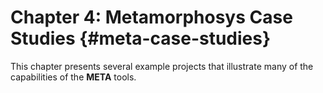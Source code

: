 Chapter 4: Metamorphosys Case Studies {#meta-case-studies}
============================
This chapter presents several example projects that illustrate many of the capabilities of the **META** tools.